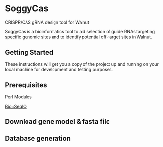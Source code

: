 # SoggyCas
CRISPR/CAS gRNA design tool for Walnut

SoggyCas is a bioinformatics tool to aid selection of guide RNAs targeting specific genomic sites and to identify potential off-target sites in Walnut.

## Getting Started
These instructions will get you a copy of the project up and running on your local machine for development and testing purposes.

## Prerequisites

Perl Modules

[Bio::SeqIO](https://metacpan.org/pod/Bio::SeqIO)

## Download gene model & fasta file

## Database generation
